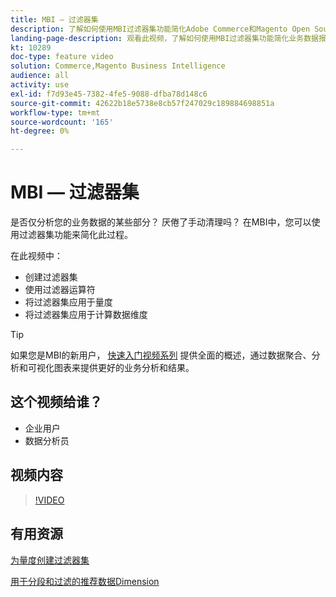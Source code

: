 ```yaml
---
title: MBI — 过滤器集
description: 了解如何使用MBI过滤器集功能简化Adobe Commerce和Magento Open Source的业务数据报告。
landing-page-description: 观看此视频，了解如何使用MBI过滤器集功能简化业务数据报告。
kt: 10289
doc-type: feature video
solution: Commerce,Magento Business Intelligence
audience: all
activity: use
exl-id: f7d93e45-7382-4fe5-9088-dfba78d148c6
source-git-commit: 42622b18e5738e8cb57f247029c189884698851a
workflow-type: tm+mt
source-wordcount: '165'
ht-degree: 0%

---
```


# MBI — 过滤器集

是否仅分析您的业务数据的某些部分？ 厌倦了手动清理吗？ 在MBI中，您可以使用过滤器集功能来简化此过程。

在此视频中：

- 创建过滤器集
- 使用过滤器运算符
- 将过滤器集应用于量度
- 将过滤器集应用于计算数据维度

>[!TIP]
>
>如果您是MBI的新用户， [快速入门视频系列](1-overview.md) 提供全面的概述，通过数据聚合、分析和可视化图表来提供更好的业务分析和结果。

## 这个视频给谁？

- 企业用户
- 数据分析员

## 视频内容

>[!VIDEO](https://video.tv.adobe.com/v/342408?quality=12&learn=on)

## 有用资源

[为量度创建过滤器集](https://docs.magento.com/mbi/data-user/reports/ess-manage-data-filters.html)

[用于分段和过滤的推荐数据Dimension](https://docs.magento.com/mbi/best-practices/segment-filter.html)
